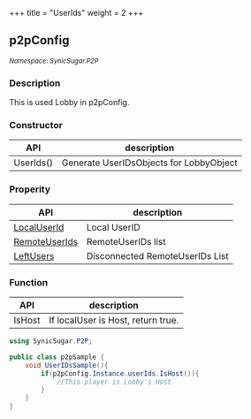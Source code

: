 +++
title = "UserIds"
weight = 2
+++

## p2pConfig
<small>*Namespace: SynicSugar.P2P*</small>


### Description
This is used Lobby in p2pConfig.


### Constructor
| API | description |
|---|---|
| UserIds() | Generate UserIDsObjects for LobbyObject |


### Properity
| API | description |
|---|---|
| [LocalUserId](../UserIds/localuserid) | Local UserID |
| [RemoteUserIds](../UserIds/remoteuserids) | RemoteUserIDs list |
| [LeftUsers](../UserIds/leftusers) | Disconnected RemoteUserIDs List |


### Function 
| API | description |
|---|---|
| IsHost | If localUser is Host, return true. |


```cs
using SynicSugar.P2P;

public class p2pSample {
    void UserIDsSample(){
        if(p2pConfig.Instance.userIds.IsHost()){
            //This player is Lobby's Host
        }
    }
}
```